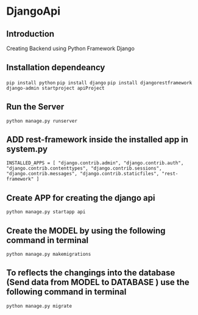 # DjangoApi

## Introduction
Creating Backend using Python Framework Django

## Installation dependeancy

`pip install python`
`pip install django`
`pip install djangorestframework`
`django-admin startproject apiProject`

## Run the Server

`python manage.py runserver`

## ADD rest-framework inside the installed app in system.py

`INSTALLED_APPS = [
    "django.contrib.admin",
    "django.contrib.auth",
    "django.contrib.contenttypes",
    "django.contrib.sessions",
    "django.contrib.messages",
    "django.contrib.staticfiles",
    "rest-framework"
]`

## Create APP for creating the django api
`python manage.py startapp api`

## Create the MODEL by using the following command in terminal
`python manage.py makemigrations` 

## To reflects the changings into the database (Send data from MODEL to DATABASE ) use the following command in terminal
`python manage.py migrate`


